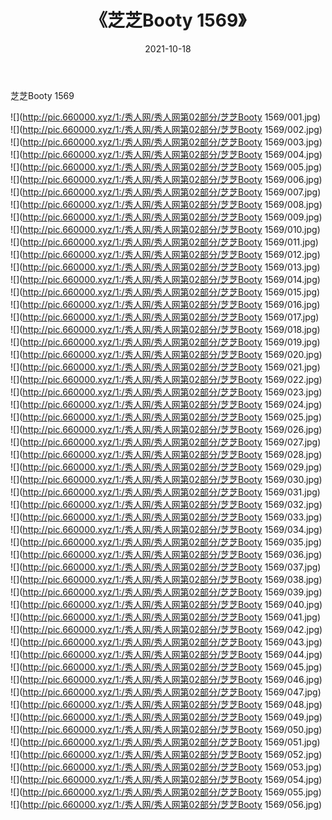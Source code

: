 ﻿---
layout: post
title:  《芝芝Booty 1569》
date:   2021-10-18
img: http://pic.660000.xyz/1:/秀人网/秀人网第02部分/芝芝Booty 1569/000.jpg
categories: [美女, 清纯, 唯美]
---

芝芝Booty 1569

  ![](http://pic.660000.xyz/1:/秀人网/秀人网第02部分/芝芝Booty 1569/001.jpg) <br> ![](http://pic.660000.xyz/1:/秀人网/秀人网第02部分/芝芝Booty 1569/002.jpg) <br> ![](http://pic.660000.xyz/1:/秀人网/秀人网第02部分/芝芝Booty 1569/003.jpg) <br> ![](http://pic.660000.xyz/1:/秀人网/秀人网第02部分/芝芝Booty 1569/004.jpg) <br> ![](http://pic.660000.xyz/1:/秀人网/秀人网第02部分/芝芝Booty 1569/005.jpg) <br> ![](http://pic.660000.xyz/1:/秀人网/秀人网第02部分/芝芝Booty 1569/006.jpg) <br> ![](http://pic.660000.xyz/1:/秀人网/秀人网第02部分/芝芝Booty 1569/007.jpg) <br> ![](http://pic.660000.xyz/1:/秀人网/秀人网第02部分/芝芝Booty 1569/008.jpg) <br> ![](http://pic.660000.xyz/1:/秀人网/秀人网第02部分/芝芝Booty 1569/009.jpg) <br> ![](http://pic.660000.xyz/1:/秀人网/秀人网第02部分/芝芝Booty 1569/010.jpg) <br> ![](http://pic.660000.xyz/1:/秀人网/秀人网第02部分/芝芝Booty 1569/011.jpg) <br> ![](http://pic.660000.xyz/1:/秀人网/秀人网第02部分/芝芝Booty 1569/012.jpg) <br> ![](http://pic.660000.xyz/1:/秀人网/秀人网第02部分/芝芝Booty 1569/013.jpg) <br> ![](http://pic.660000.xyz/1:/秀人网/秀人网第02部分/芝芝Booty 1569/014.jpg) <br> ![](http://pic.660000.xyz/1:/秀人网/秀人网第02部分/芝芝Booty 1569/015.jpg) <br> ![](http://pic.660000.xyz/1:/秀人网/秀人网第02部分/芝芝Booty 1569/016.jpg) <br> ![](http://pic.660000.xyz/1:/秀人网/秀人网第02部分/芝芝Booty 1569/017.jpg) <br> ![](http://pic.660000.xyz/1:/秀人网/秀人网第02部分/芝芝Booty 1569/018.jpg) <br> ![](http://pic.660000.xyz/1:/秀人网/秀人网第02部分/芝芝Booty 1569/019.jpg) <br> ![](http://pic.660000.xyz/1:/秀人网/秀人网第02部分/芝芝Booty 1569/020.jpg) <br> ![](http://pic.660000.xyz/1:/秀人网/秀人网第02部分/芝芝Booty 1569/021.jpg) <br> ![](http://pic.660000.xyz/1:/秀人网/秀人网第02部分/芝芝Booty 1569/022.jpg) <br> ![](http://pic.660000.xyz/1:/秀人网/秀人网第02部分/芝芝Booty 1569/023.jpg) <br> ![](http://pic.660000.xyz/1:/秀人网/秀人网第02部分/芝芝Booty 1569/024.jpg) <br> ![](http://pic.660000.xyz/1:/秀人网/秀人网第02部分/芝芝Booty 1569/025.jpg) <br> ![](http://pic.660000.xyz/1:/秀人网/秀人网第02部分/芝芝Booty 1569/026.jpg) <br> ![](http://pic.660000.xyz/1:/秀人网/秀人网第02部分/芝芝Booty 1569/027.jpg) <br> ![](http://pic.660000.xyz/1:/秀人网/秀人网第02部分/芝芝Booty 1569/028.jpg) <br> ![](http://pic.660000.xyz/1:/秀人网/秀人网第02部分/芝芝Booty 1569/029.jpg) <br> ![](http://pic.660000.xyz/1:/秀人网/秀人网第02部分/芝芝Booty 1569/030.jpg) <br> ![](http://pic.660000.xyz/1:/秀人网/秀人网第02部分/芝芝Booty 1569/031.jpg) <br> ![](http://pic.660000.xyz/1:/秀人网/秀人网第02部分/芝芝Booty 1569/032.jpg) <br> ![](http://pic.660000.xyz/1:/秀人网/秀人网第02部分/芝芝Booty 1569/033.jpg) <br> ![](http://pic.660000.xyz/1:/秀人网/秀人网第02部分/芝芝Booty 1569/034.jpg) <br> ![](http://pic.660000.xyz/1:/秀人网/秀人网第02部分/芝芝Booty 1569/035.jpg) <br> ![](http://pic.660000.xyz/1:/秀人网/秀人网第02部分/芝芝Booty 1569/036.jpg) <br> ![](http://pic.660000.xyz/1:/秀人网/秀人网第02部分/芝芝Booty 1569/037.jpg) <br> ![](http://pic.660000.xyz/1:/秀人网/秀人网第02部分/芝芝Booty 1569/038.jpg) <br> ![](http://pic.660000.xyz/1:/秀人网/秀人网第02部分/芝芝Booty 1569/039.jpg) <br> ![](http://pic.660000.xyz/1:/秀人网/秀人网第02部分/芝芝Booty 1569/040.jpg) <br> ![](http://pic.660000.xyz/1:/秀人网/秀人网第02部分/芝芝Booty 1569/041.jpg) <br> ![](http://pic.660000.xyz/1:/秀人网/秀人网第02部分/芝芝Booty 1569/042.jpg) <br> ![](http://pic.660000.xyz/1:/秀人网/秀人网第02部分/芝芝Booty 1569/043.jpg) <br> ![](http://pic.660000.xyz/1:/秀人网/秀人网第02部分/芝芝Booty 1569/044.jpg) <br> ![](http://pic.660000.xyz/1:/秀人网/秀人网第02部分/芝芝Booty 1569/045.jpg) <br> ![](http://pic.660000.xyz/1:/秀人网/秀人网第02部分/芝芝Booty 1569/046.jpg) <br> ![](http://pic.660000.xyz/1:/秀人网/秀人网第02部分/芝芝Booty 1569/047.jpg) <br> ![](http://pic.660000.xyz/1:/秀人网/秀人网第02部分/芝芝Booty 1569/048.jpg) <br> ![](http://pic.660000.xyz/1:/秀人网/秀人网第02部分/芝芝Booty 1569/049.jpg) <br> ![](http://pic.660000.xyz/1:/秀人网/秀人网第02部分/芝芝Booty 1569/050.jpg) <br> ![](http://pic.660000.xyz/1:/秀人网/秀人网第02部分/芝芝Booty 1569/051.jpg) <br> ![](http://pic.660000.xyz/1:/秀人网/秀人网第02部分/芝芝Booty 1569/052.jpg) <br> ![](http://pic.660000.xyz/1:/秀人网/秀人网第02部分/芝芝Booty 1569/053.jpg) <br> ![](http://pic.660000.xyz/1:/秀人网/秀人网第02部分/芝芝Booty 1569/054.jpg) <br> ![](http://pic.660000.xyz/1:/秀人网/秀人网第02部分/芝芝Booty 1569/055.jpg) <br> ![](http://pic.660000.xyz/1:/秀人网/秀人网第02部分/芝芝Booty 1569/056.jpg) <br>